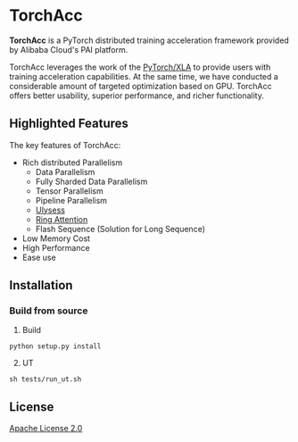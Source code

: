 # TorchAcc

**TorchAcc** is a PyTorch distributed training acceleration framework provided by Alibaba Cloud's PAI platform.

TorchAcc leverages the work of the [PyTorch/XLA](https://github.com/pytorch/xla) to provide users with training acceleration capabilities. At the same time, we have conducted a considerable amount of targeted optimization based on GPU. TorchAcc offers better usability, superior performance, and richer functionality.

## Highlighted Features

The key features of TorchAcc:

* Rich distributed Parallelism
    * Data Parallelism
    * Fully Sharded Data Parallelism
    * Tensor Parallelism
    * Pipeline Parallelism
    * [Ulysess](https://arxiv.org/abs/2309.14509)
    * [Ring Attention](https://arxiv.org/abs/2310.01889)
    * Flash Sequence (Solution for Long Sequence)
* Low Memory Cost
* High Performance
* Ease use

## Installation

### Build from source
1. Build
```
python setup.py install
```

2. UT
```
sh tests/run_ut.sh
```

## License
[Apache License 2.0](LICENSE)
